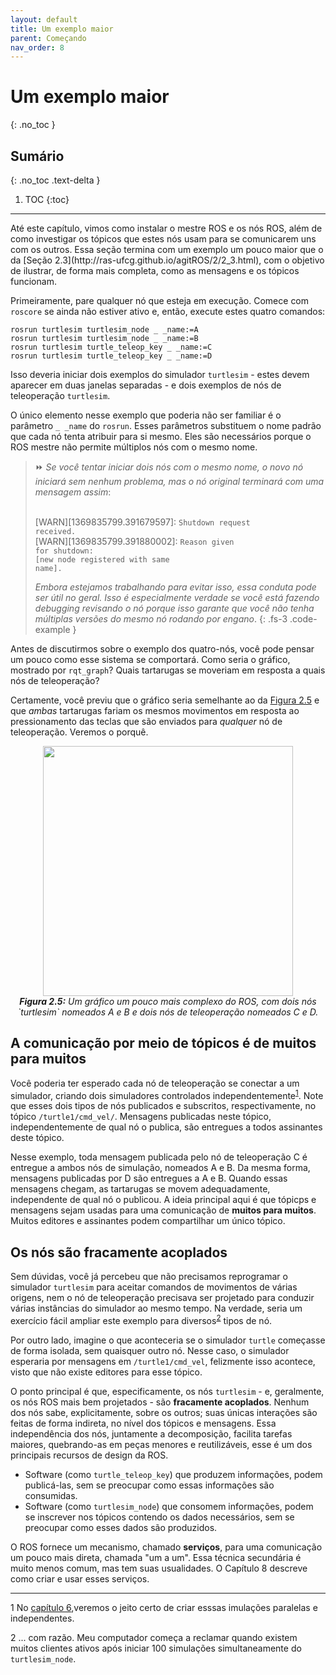 ```yaml
---
layout: default
title: Um exemplo maior
parent: Começando
nav_order: 8
---
```


# Um exemplo maior
{: .no_toc }


## Sumário
{: .no_toc .text-delta }

1. TOC
{:toc}

---


<p>Até este capítulo, vimos como instalar o mestre ROS e os nós ROS, além de como investigar os tópicos que estes nós usam para se comunicarem uns com os outros. Essa seção termina com um exemplo um pouco maior que o da [Seção 2.3](http://ras-ufcg.github.io/agitROS/2/2_3.html), com o objetivo de ilustrar, de forma mais completa, como as mensagens e os tópicos funcionam.</p>
<p>Primeiramente, pare qualquer nó que esteja em execução. Comece com <code>roscore</code> se ainda não estiver ativo e, então, execute estes quatro comandos:</p>

```
rosrun turtlesim turtlesim_node _ _name:=A
rosrun turtlesim turtlesim_node _ _name:=B
rosrun turtlesim turtle_teleop_key _ _name:=C
rosrun turtlesim turtle_teleop_key _ _name:=D
```

<p>Isso deveria iniciar dois exemplos do simulador <code>turtlesim</code> -  estes devem aparecer em duas janelas separadas - e dois exemplos de nós de teleoperação <code>turtlesim</code>.</p>

O único elemento nesse exemplo que poderia não ser familiar é o parâmetro <code>_ _name</code> do <code>rosrun</code>. Esses parâmetros substituem o nome padrão que cada nó tenta atribuir para si mesmo. Eles são necessários porque o ROS mestre não permite múltiplos nós com o mesmo nome.

> ⏩ *Se você tentar iniciar dois nós com o mesmo nome, o novo nó iniciará sem nenhum problema, mas o nó original terminará com uma mensagem assim*:
>
> <br>[WARN][1369835799.391679597]: <code>Shutdown request received.</code>
> <br>[WARN][1369835799.391880002]: <code>Reason given for shutdown:</code>
> </br><code>[new node registered with same name].</code>
>
> *Embora estejamos trabalhando para evitar isso, essa conduta pode ser útil no geral. Isso é especialmente verdade se você está fazendo debugging revisando o nó porque isso garante que você não tenha múltiplas versões do mesmo nó rodando por engano*.
{: .fs-3 .code-example }

Antes de discutirmos sobre o exemplo dos quatro-nós, você pode pensar um pouco como esse sistema se comportará. Como seria o gráfico, mostrado por <code>rqt_graph</code>? Quais tartarugas se moveriam em resposta a quais nós de teleoperação?

Certamente, você previu que o gráfico seria semelhante ao da [Figura 2.5](#2.5) e que *ambas* tartarugas fariam os mesmos movimentos em resposta ao pressionamento das teclas que são enviados para *qualquer* nó de teleoperação. Veremos o porquê.

<p align="center">
  <img src="https://user-images.githubusercontent.com/48807586/137608313-89c46aaa-c325-48b9-b400-218da2c880db.png" width="400"/><br>
  <i><b><a name="2.5"> Figura 2.5:</a></b> Um gráfico um pouco mais complexo do ROS, com dois nós `turtlesim` nomeados A e B e dois nós de teleoperação nomeados C e D.</i>
</p>

## A comunicação por meio de tópicos é de muitos para muitos

Você poderia ter esperado cada nó de teleoperação se conectar a um simulador, criando dois simuladores controlados independentemente<sup>[1](#fn1)</sup>. Note que esses dois tipos de nós publicados e subscritos, respectivamente, no tópico <code>/turtle1/cmd_vel/</code>. Mensagens publicadas neste tópico, independentemente de qual nó o publica, são entregues a todos assinantes deste tópico.

Nesse exemplo, toda mensagem publicada pelo nó de teleoperação C é entregue a ambos nós de simulação, nomeados A e B. Da mesma forma, mensagens publicadas por D são entregues a A e B. Quando essas mensagens chegam, as tartarugas se movem adequadamente, independente de qual nó o publicou. A ideia principal aqui é que tópicps e mensagens sejam usadas para uma comunicação de **muitos para muitos**. Muitos editores e assinantes podem compartilhar um único tópico.

## Os nós são fracamente acoplados
Sem dúvidas, você já percebeu que não precisamos reprogramar o simulador <code>turtlesim</code> para aceitar comandos de movimentos de várias origens, nem o nó de teleoperação precisava ser projetado para conduzir várias instâncias do simulador ao mesmo tempo. Na verdade, seria um exercício fácil ampliar este exemplo para diversos<sup>[2](#fn2)</sup> tipos de nó.

Por outro lado, imagine o que aconteceria se o simulador <code>turtle</code> começasse de forma isolada, sem quaisquer outro nó. Nesse caso, o simulador esperaria por mensagens em <code>/turtle1/cmd_vel</code>, felizmente isso acontece, visto que não existe editores para esse tópico.

O ponto principal é que, especificamente, os nós <code>turtlesim</code> - e, geralmente, os nós ROS mais bem projetados - são **fracamente acoplados**. Nenhum dos nós sabe, explicitamente, sobre os outros; suas únicas interações são feitas de forma indireta, no nível dos tópicos e mensagens. Essa independência dos nós, juntamente a decomposição, facilita tarefas maiores, quebrando-as em peças menores e reutilizáveis, esse é um dos principais recursos de design da ROS.

- Software (como <code>turtle_teleop_key</code>) que produzem informações, podem publicá-las, sem se preocupar como essas informações são consumidas.
- Software (como <code>turtlesim_node</code>) que consomem informações, podem se inscrever nos tópicos contendo os dados necessários, sem se preocupar como esses dados são produzidos.

O ROS fornece um mecanismo, chamado **serviços**, para uma comunicação um pouco mais direta, chamada "um a um". Essa técnica secundária é muito menos comum, mas tem suas usualidades. O Capítulo 8 descreve como criar e usar esses serviços.

____
<a name="fn1">1</a> No [capítulo 6](https://ras-ufcg.github.io/agitROS/6/README.html),veremos o jeito certo de criar esssas imulações paralelas e independentes.

<a name="fn2">2</a> ... com razão. Meu computador começa a reclamar quando existem muitos clientes ativos após iniciar 100 simulações simultaneamente do <code>turtlesim_node</code>.

